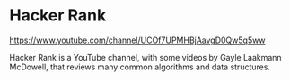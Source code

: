# Hacker Rank

https://www.youtube.com/channel/UCOf7UPMHBjAavgD0Qw5q5ww

Hacker Rank is a YouTube channel, with some videos by Gayle Laakmann McDowell,
that reviews many common algorithms and data structures.  

